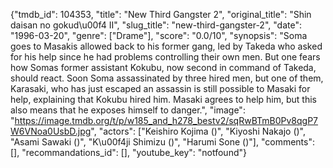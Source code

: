 {"tmdb_id": 104353, "title": "New Third Gangster 2", "original_title": "Shin daisan no gokud\u00f4 II", "slug_title": "new-third-gangster-2", "date": "1996-03-20", "genre": ["Drame"], "score": "0.0/10", "synopsis": "Soma goes to Masakis allowed back to his former gang, led by Takeda who asked for his help since he had problems controlling their own men. But one fears how Somas former assistant Kokubu, now second in command of Takeda, should react. Soon Soma assassinated by three hired men, but one of them, Karasaki, who has just escaped an assassin is still possible to Masaki for help, explaining that Kokubu hired him. Masaki agrees to help him, but this also means that he exposes himself to danger.", "image": "https://image.tmdb.org/t/p/w185_and_h278_bestv2/sqRwBTmB0Pv8qgP7W6VNoa0UsbD.jpg", "actors": ["Keishiro Kojima ()", "Kiyoshi Nakajo ()", "Asami Sawaki ()", "K\u00f4ji Shimizu ()", "Harumi Sone ()"], "comments": [], "recommandations_id": [], "youtube_key": "notfound"}